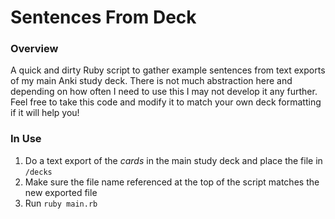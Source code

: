# Sentences From Deck

### Overview
A quick and dirty Ruby script to gather example sentences from text exports of my main Anki study deck. There is not much abstraction here and depending on how often I need to use this I may not develop it any further. Feel free to take this code and modify it to match your own deck formatting if it will help you!

### In Use
1. Do a text export of the _cards_ in the main study deck and place the file in `/decks`
2. Make sure the file name referenced at the top of the script matches the new exported file
3. Run `ruby main.rb`
